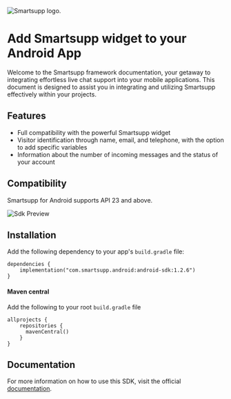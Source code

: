 <picture>
  <source media="(prefers-color-scheme: dark)" srcset="./art/logo-dark.svg">
  <img alt="Smartsupp logo." src="./art/logo-light.svg">
</picture>

# Add Smartsupp widget to your Android App

Welcome to the Smartsupp framework documentation, your getaway to integrating effortless live chat support into your mobile applications.
This document is designed to assist you in integrating and utilizing Smartsupp effectively within your projects.

## Features

- Full compatibility with the powerful Smartsupp widget
- Visitor identification through name, email, and telephone, with the option to add specific variables
- Information about the number of incoming messages and the status of your account

## Compatibility

Smartsupp for Android supports API 23 and above.

![Sdk Preview](./art/sdk_preview.png)

## Installation

Add the following dependency to your app's  `build.gradle`  file:

    dependencies {
        implementation("com.smartsupp.android:android-sdk:1.2.6")
    }

#### Maven central

Add the following to your root `build.gradle` file

    allprojects {
        repositories {
          mavenCentral()
        }
    }

## Documentation
For more information on how to use this SDK, visit the official [documentation](https://docs.smartsupp.com/mobile-sdk/).
